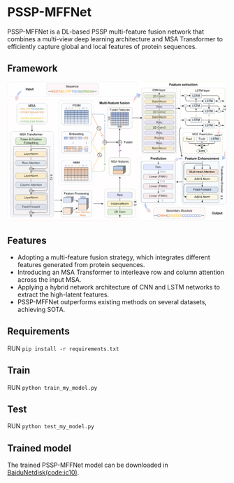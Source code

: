 # PSSP-MFFNet
PSSP-MFFNet is a DL-based PSSP multi-feature fusion network that combines a multi-view deep learning architecture and MSA Transformer to
efficiently capture global and local features of protein sequences.

## Framework
![network](picture/network.jpg)

## Features
* Adopting a multi-feature fusion strategy, which integrates different features generated from protein sequences.
* Introducing an MSA Transformer to interleave row and column attention across the input MSA.
* Applying a hybrid network architecture of CNN and LSTM networks to extract the high-latent features.
* PSSP-MFFNet outperforms existing methods on several datasets, achieving SOTA.

## Requirements
RUN `pip install -r requirements.txt`

## Train
RUN `python train_my_model.py`

## Test
RUN `python test_my_model.py`

## Trained model
The trained PSSP-MFFNet model can be downloaded in [BaiduNetdisk(code:ic10)](https://pan.baidu.com/s/1vkc4Xoc4h0319GM58y4iAw?pwd=ic10).

